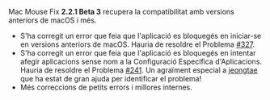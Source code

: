 Mac Mouse Fix __2.2.1 Beta 3__ recupera la compatibilitat amb versions anteriors de macOS i més.

- S'ha corregit un error que feia que l'aplicació es bloquegés en iniciar-se en versions anteriors de macOS. Hauria de resoldre el Problema [#327](https://github.com/noah-nuebling/mac-mouse-fix/issues/327).
- S'ha corregit un error que feia que l'aplicació es bloquegés en intentar afegir aplicacions sense nom a la Configuració Específica d'Aplicacions. Hauria de resoldre el Problema [#241](https://github.com/noah-nuebling/mac-mouse-fix/issues/241). Un agraïment especial a [jeongtae](https://github.com/jeongtae) que ha estat de gran ajuda per identificar el problema!
- Més correccions de petits errors i millores internes.